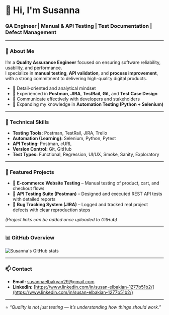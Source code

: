 # 👋 Hi, I'm Susanna 
### QA Engineer | Manual & API Testing | Test Documentation | Defect Management  

---

### 🧩 About Me
I’m a **Quality Assurance Engineer** focused on ensuring software reliability, usability, and performance.  
I specialize in **manual testing**, **API validation**, and **process improvement**, with a strong commitment to delivering high-quality digital products.

- 🧠 Detail-oriented and analytical mindset  
- 🧪 Experienced in **Postman**, **JIRA**, **TestRail**, **Git**, and **Test Case Design**  
- 💬 Communicate effectively with developers and stakeholders  
- 🌱 Expanding my knowledge in **Automation Testing (Python + Selenium)**  

---

### 🧰 Technical Skills
- **Testing Tools:** Postman, TestRail, JIRA, Trello  
- **Automation (Learning):** Selenium, Python, Pytest  
- **API Testing:** Postman, cURL  
- **Version Control:** Git, GitHub  
- **Test Types:** Functional, Regression, UI/UX, Smoke, Sanity, Exploratory  

---

### 📂 Featured Projects
- 🧾 **E-commerce Website Testing** – Manual testing of product, cart, and checkout flows  
- 🧪 **API Testing Suite (Postman)** – Designed and executed REST API tests with detailed reports  
- 🧰 **Bug Tracking System (JIRA)** – Logged and tracked real project defects with clear reproduction steps  

*(Project links can be added once uploaded to GitHub)*  

---

### 📊 GitHub Overview
![Susanna's GitHub stats](https://github-readme-stats.vercel.app/api?username=YOUR_GITHUB_USERNAME&show_icons=true&theme=default)

---

### 📫 Contact
- **Email:** [susannaelbakyan29@gmail.com](susannaelbakyan29@gmail.com)  
- **LinkedIn:** [https://www.linkedin.com/in/susan-elbakian-1277b51b2/](https://www.linkedin.com/in/susan-elbakian-1277b51b2/)  

---

⭐ *“Quality is not just testing — it’s understanding how things should work.”*
